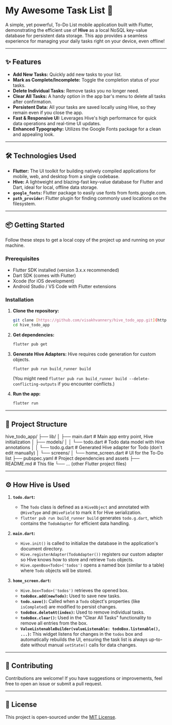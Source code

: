 # My Awesome Task List 🚀

A simple, yet powerful, To-Do List mobile application built with Flutter, demonstrating the efficient use of **Hive** as a local NoSQL key-value database for persistent data storage. This app provides a seamless experience for managing your daily tasks right on your device, even offline!

---

## ✨ Features

* **Add New Tasks:** Quickly add new tasks to your list.
* **Mark as Complete/Incomplete:** Toggle the completion status of your tasks.
* **Delete Individual Tasks:** Remove tasks you no longer need.
* **Clear All Tasks:** A handy option in the app bar's menu to delete all tasks after confirmation.
* **Persistent Data:** All your tasks are saved locally using Hive, so they remain even if you close the app.
* **Fast & Responsive UI:** Leverages Hive's high performance for quick data operations and real-time UI updates.
* **Enhanced Typography:** Utilizes the Google Fonts package for a clean and appealing look.

---

## 🛠️ Technologies Used

* **Flutter:** The UI toolkit for building natively compiled applications for mobile, web, and desktop from a single codebase.
* **Hive:** A lightweight and blazing-fast key-value database for Flutter and Dart, ideal for local, offline data storage.
* **`google_fonts`:** Flutter package to easily use fonts from fonts.google.com.
* **`path_provider`:** Flutter plugin for finding commonly used locations on the filesystem.

---

## 📦 Getting Started

Follow these steps to get a local copy of the project up and running on your machine.

### Prerequisites

* Flutter SDK installed (version 3.x.x recommended)
* Dart SDK (comes with Flutter)
* Xcode (for iOS development)
* Android Studio / VS Code with Flutter extensions

### Installation

1.  **Clone the repository:**
    ```bash
    git clone [https://github.com/visakhvannery/hive_todo_app.git](https://github.com/visakhvannery/hive_todo_app.git)
    cd hive_todo_app
    ```

2.  **Get dependencies:**
    ```bash
    flutter pub get
    ```

3.  **Generate Hive Adapters:**
    Hive requires code generation for custom objects.
    ```bash
    flutter pub run build_runner build
    ```
    (You might need `flutter pub run build_runner build --delete-conflicting-outputs` if you encounter conflicts.)

4.  **Run the app:**
    ```bash
    flutter run
    ```

---

## 📂 Project Structure

hive_todo_app/
├── lib/
│   ├── main.dart             # Main app entry point, Hive initialization
│   ├── models/
│   │   └── todo.dart         # Todo data model with Hive annotations
│   │   └── todo.g.dart       # Generated Hive adapter for Todo (don't edit manually)
│   └── screens/
│       └── home_screen.dart  # UI for the To-Do list
├── pubspec.yaml              # Project dependencies and assets
├── README.md                 # This file
└── ... (other Flutter project files)


---

## ⚙️ How Hive is Used

1.  **`todo.dart`:**
    * The `Todo` class is defined as a `HiveObject` and annotated with `@HiveType` and `@HiveField` to mark it for Hive serialization.
    * `flutter pub run build_runner build` generates `todo.g.dart`, which contains the `TodoAdapter` for efficient data handling.

2.  **`main.dart`:**
    * `Hive.init()` is called to initialize the database in the application's document directory.
    * `Hive.registerAdapter(TodoAdapter())` registers our custom adapter so Hive knows how to store and retrieve `Todo` objects.
    * `Hive.openBox<Todo>('todos')` opens a named box (similar to a table) where `Todo` objects will be stored.

3.  **`home_screen.dart`:**
    * `Hive.box<Todo>('todos')` retrieves the opened box.
    * **`todoBox.add(newTodo)`:** Used to save new tasks.
    * **`todo.save()`:** Called when a `Todo` object's properties (like `isCompleted`) are modified to persist changes.
    * **`todoBox.deleteAt(index)`:** Used to remove individual tasks.
    * **`todoBox.clear()`:** Used in the "Clear All Tasks" functionality to remove all entries from the box.
    * **`ValueListenableBuilder(valueListenable: todoBox.listenable(), ...)`:** This widget listens for changes in the `todos` box and automatically rebuilds the UI, ensuring the task list is always up-to-date without manual `setState()` calls for data changes.

---

## 🤝 Contributing

Contributions are welcome! If you have suggestions or improvements, feel free to open an issue or submit a pull request.

---

## 📄 License

This project is open-sourced under the [MIT License](LICENSE).
